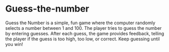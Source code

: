 # Guess-the-number
Guess the Number is a simple, fun game where the computer randomly selects a number between 1 and 100. The player tries to guess the number by entering guesses. After each guess, the game provides feedback, telling the player if the guess is too high, too low, or correct. Keep guessing until you win!
